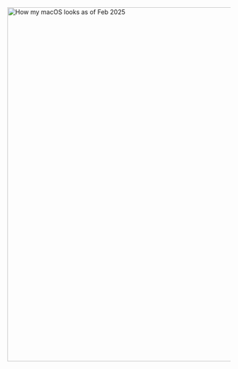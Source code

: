 <div align="left">
  <img
    src="/Users/rodoxplo/Desktop/daa/template-daa/IMG-20250307215621059.png"
    alt="How my macOS looks as of Feb 2025 "
    width="800"
  />
</div>
